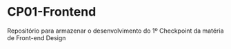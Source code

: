 # CP01-Frontend
Repositório para armazenar o desenvolvimento do 1º Checkpoint da matéria de Front-end Design
